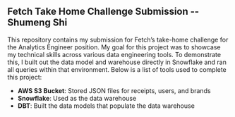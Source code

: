 ## Fetch Take Home Challenge Submission -- Shumeng Shi

This repository contains my submission for Fetch’s take-home challenge for the Analytics Engineer position. My goal for this project was to showcase my technical skills across various data engineering tools. To demonstrate this, I built out the data model and warehouse directly in Snowflake and ran all queries within that environment. Below is a list of tools used to complete this project:

- **AWS S3 Bucket**: Stored JSON files for receipts, users, and brands
- **Snowflake**: Used as the data warehouse
- **DBT**: Built the data models that populate the data warehouse